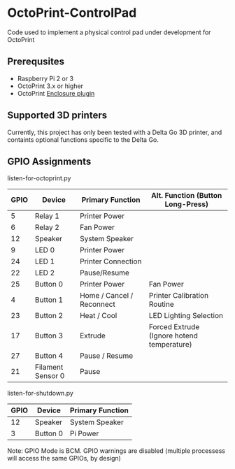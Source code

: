 # OctoPrint-ControlPad
Code used to implement a physical control pad under development for OctoPrint

## Prerequsites
* Raspberry Pi 2 or 3
* OctoPrint 3.x or higher
* OctoPrint [Enclosure plugin](https://plugins.octoprint.org/plugins/enclosure/)

## Supported 3D printers
Currently, this project has only been tested with a Delta Go 3D printer, and containts optional functions specific to the Delta Go.

## GPIO Assignments
listen-for-octoprint.py

GPIO | Device            | Primary Function          | Alt. Function (Button Long-Press)
---- | ----------------- | ------------------------- | -------------
5    | Relay 1           | Printer Power             | 
6    | Relay 2           | Fan Power                 | 
12   | Speaker           | System Speaker            | 
9    | LED 0             | Printer Power             | 
24   | LED 1             | Printer Connection        | 
22   | LED 2             | Pause/Resume              | 
25   | Button 0          | Printer Power             | Fan Power
4    | Button 1          | Home / Cancel / Reconnect | Printer Calibration Routine
23   | Button 2          | Heat / Cool               | LED Lighting Selection
17   | Button 3          | Extrude                   | Forced Extrude (Ignore hotend temperature)
27   | Button 4          | Pause / Resume            | 
21   | Filament Sensor 0 | Pause                     | 

listen-for-shutdown.py

GPIO | Device   | Primary Function
---- | -------- | ----------------
12   | Speaker  | System Speaker
3    | Button 0 | Pi Power

Note: GPIO Mode is BCM. GPIO warnings are disabled (multiple processess will access the same GPIOs, by design)
